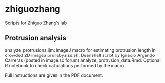 # zhiguozhang
Scripts for Zhiguo Zhang's lab

## Protrusion analysis

analyze_protrusions.ijm: ImageJ macro for estimating protrusion length in crowded 2D images
prunebysize.sh: Beanshell script by Ignacio Argando Carreras (posted in image.sc forum)
analyze_protrusion_data.Rmd: Optional R notebook to check calculations performed by the macro

Full instructions are given in the PDF document.
